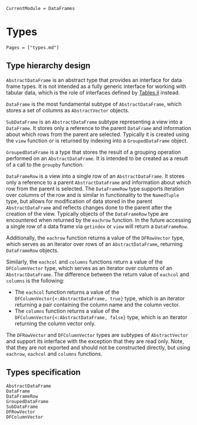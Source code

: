 
```@meta
CurrentModule = DataFrames
```

# Types

```@index
Pages = ["types.md"]
```

## Type hierarchy design

`AbstractDataFrame` is an abstract type that provides an interface for data frame types.
It is not intended as a fully generic interface for working with tabular data, which is the role of
interfaces defined by [Tables.jl](https://github.com/JuliaData/Tables.jl/) instead.

`DataFrame` is the most fundamental subtype of `AbstractDataFrame`, which stores a set of columns
as `AbstractVector` objects.

`SubDataFrame` is an `AbstractDataFrame` subtype representing a view into a `DataFrame`.
It stores only a reference to the parent `DataFrame` and information about which rows from the parent are selected.
Typically it is created using the `view` function or is returned by indexing into a `GroupedDataFrame` object.

`GroupedDataFrame` is a type that stores the result of a  grouping operation performed on an `AbstractDataFrame`.
It is intended to be created as a result of a call to the `groupby` function.

`DataFrameRow` is a view into a single row of an `AbstractDataFrame`. It stores only a reference
to a parent `AbstractDataFrame` and information about which row from the parent is selected.
The `DataFrameRow` type supports iteration over columns of the row and is similar in functionality to
the `NamedTuple` type, but allows for modification of data stored in the parent `AbstractDataFrame`
and reflects changes done to the parent after the creation of the view.
Typically objects of the `DataFrameRow` type are encountered when returned by the `eachrow` function.
In the future accessing a single row of a data frame via `getindex` or `view` will return a `DataFrameRow`.

Additionally, the `eachrow` function returns a value of the `DFRowVector` type, which
serves as an iterator over rows of an `AbstractDataFrame`, returning `DataFrameRow` objects.

Similarly, the `eachcol` and `columns` functions return a value of the `DFColumnVector` type, which
serves as an iterator over columns of an `AbstractDataFrame`.
The difference between the return value of `eachcol` and `columns` is the following:

* The `eachcol` function returns a value of the `DFColumnVector{<:AbstractDataFrame, true}` type, which is an
  iterator returning a pair containing the column name and the column vector.
* The `columns` function returns a value of the `DFColumnVector{<:AbstractDataFrame, false}` type, which is an
  iterator returning the column vector only.

The `DFRowVector` and `DFColumnVector` types are subtypes of `AbstractVector` and support its interface
with the exception that they are read only. Note, that they are not exported and should not be constructed directly,
but using `eachrow`, `eachcol` and `columns` functions.

## Types specification

```@docs
AbstractDataFrame
DataFrame
DataFrameRow
GroupedDataFrame
SubDataFrame
DFRowVector
DFColumnVector
```
